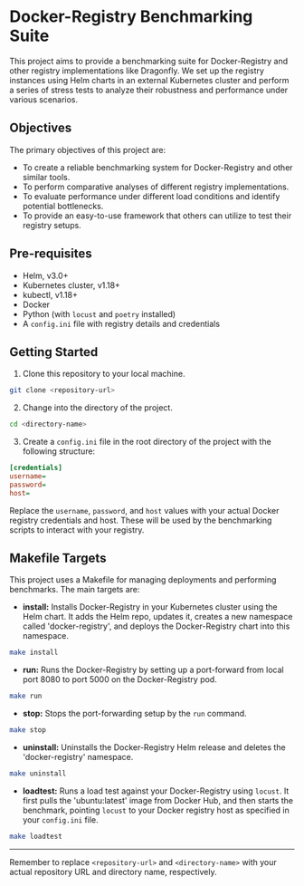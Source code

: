 # Docker-Registry Benchmarking Suite

This project aims to provide a benchmarking suite for Docker-Registry and other registry implementations like Dragonfly. We set up the registry instances using Helm charts in an external Kubernetes cluster and perform a series of stress tests to analyze their robustness and performance under various scenarios.

## Objectives

The primary objectives of this project are:

- To create a reliable benchmarking system for Docker-Registry and other similar tools.
- To perform comparative analyses of different registry implementations.
- To evaluate performance under different load conditions and identify potential bottlenecks.
- To provide an easy-to-use framework that others can utilize to test their registry setups.

## Pre-requisites

- Helm, v3.0+
- Kubernetes cluster, v1.18+
- kubectl, v1.18+
- Docker
- Python (with `locust` and `poetry` installed)
- A `config.ini` file with registry details and credentials

## Getting Started

1. Clone this repository to your local machine.
```bash
git clone <repository-url>
```

2. Change into the directory of the project.
```bash
cd <directory-name>
```

3. Create a `config.ini` file in the root directory of the project with the following structure:

```ini
[credentials]
username=
password=
host=
```

Replace the `username`, `password`, and `host` values with your actual Docker registry credentials and host. These will be used by the benchmarking scripts to interact with your registry.

## Makefile Targets

This project uses a Makefile for managing deployments and performing benchmarks. The main targets are:

- **install:** Installs Docker-Registry in your Kubernetes cluster using the Helm chart. It adds the Helm repo, updates it, creates a new namespace called 'docker-registry', and deploys the Docker-Registry chart into this namespace.
```bash
make install
```

- **run:** Runs the Docker-Registry by setting up a port-forward from local port 8080 to port 5000 on the Docker-Registry pod.
```bash
make run
```

- **stop:** Stops the port-forwarding setup by the `run` command.
```bash
make stop
```

- **uninstall:** Uninstalls the Docker-Registry Helm release and deletes the 'docker-registry' namespace.
```bash
make uninstall
```

- **loadtest:** Runs a load test against your Docker-Registry using `locust`. It first pulls the 'ubuntu:latest' image from Docker Hub, and then starts the benchmark, pointing `locust` to your Docker registry host as specified in your `config.ini` file.
```bash
make loadtest
```

---

Remember to replace `<repository-url>` and `<directory-name>` with your actual repository URL and directory name, respectively.
